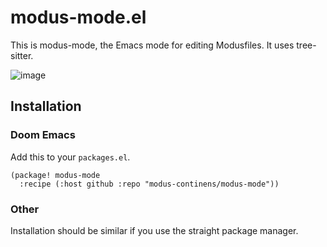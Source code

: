 # modus-mode.el

This is modus-mode, the Emacs mode for editing Modusfiles. It uses tree-sitter.

![image](https://user-images.githubusercontent.com/46009390/156655343-22eb1615-78b8-480c-8468-009ec9e24e0e.png)

## Installation

### Doom Emacs

Add this to your `packages.el`.

``` emacs-lisp
(package! modus-mode
  :recipe (:host github :repo "modus-continens/modus-mode"))
```

### Other

Installation should be similar if you use the straight package manager.
